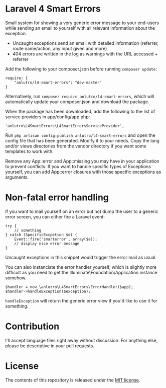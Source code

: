 # Laravel 4 Smart Errors
Small system for showing a very generic error message to your end-users while sending an email to yourself with all relevant information about the exception.

- Uncaught exceptions send an email with detailed information (referrer, route name/action, any input given and more)
- 404 errors are written in the log as warnings with the URL accessed + referrer

Add the following to your composer.json before running `composer update`:

	require: {
		"anlutro/l4-smart-errors": "dev-master"
	}

Alternatively, run `composer require anlutro/l4-smart-errors`, which will automatically update your composer.json and download the package.

When the package has been downloaded, add the following to the list of service providers in app/config/app.php:

	'anlutro\L4SmartErrors\L4SmartErrorsServiceProvider',

Run `php artisan config:publish anlutro/l4-smart-errors` and open the config file that has been generated. Modify it to your needs. Copy the lang and/or views directories from the vendor directory if you want some templates to work with.

Remove any App::error and App::missing you may have in your application to prevent conflicts. If you want to handle specific types of Exceptions yourself, you can add App::error closures with those specific exceptions as arguments.

# Non-fatal error handling
If you want to mail yourself on an error but not dump the user to a generic error screen, you can either fire a Laravel event:

	try {
		// something
	} catch (SpecificExcpetion $e) {
		Event::fire('smarterror', array($e));
		// display nice error message
	}

Uncaught exceptions in this snippet would trigger the error mail as usual.

You can also instanciate the error handler yourself, which is slightly more difficult as you need to get the Illuminate\Foundation\Application instance somehow.

	$handler = new \anlutro\L4SmartErrors\ErrorHandler($app);
	$handler->handleException($exception);

`handleException` will return the generic error view if you'd like to use it for something.

# Contribution
I'll accept language files right away without discussion. For anything else, please be descriptive in your pull requests.

# License
The contents of this repository is released under the [MIT license](http://opensource.org/licenses/MIT).